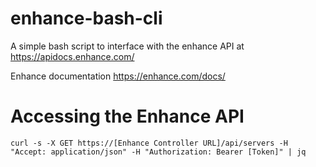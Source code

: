 # enhance-bash-cli
A simple bash script to interface with the enhance API at https://apidocs.enhance.com/

Enhance documentation https://enhance.com/docs/

# Accessing the Enhance API
```
curl -s -X GET https://[Enhance Controller URL]/api/servers -H "Accept: application/json" -H "Authorization: Bearer [Token]" | jq
```